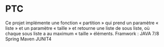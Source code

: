 # PTC
Ce projet implémente une fonction « partition » qui prend un paramètre « liste » et un paramètre « taille » et retourne une liste de sous liste, où chaque sous liste a au maximum « taille » éléments.
Framwork : 
JAVA 7/8
Spring 
Maven 
JUNIT4
